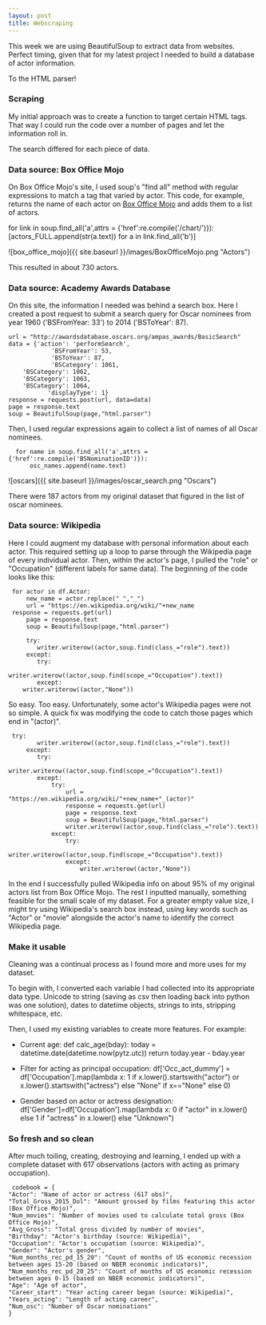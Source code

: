 ```yaml
---
layout: post
title: Webscraping
---
```


This week we are using BeautifulSoup to extract data from websites. Perfect timing, given that for my latest project I needed to build a database of actor information.

To the HTML parser!

### Scraping

My initial approach was to create a function to target certain HTML tags. That way I could run the code over a number of pages and let the information roll in.

The search differed for each piece of data.

### Data source: Box Office Mojo

On Box Office Mojo's site, I used soup's "find all" method with regular expressions to match a tag that varied by actor. This code, for example, returns the name of each actor on <a href="http://www.boxofficemojo.com/people/?view=Actor&sort=sumgross&adjust_yr=2015&p=.htm" target="_blank">Box Office Mojo</a> and adds them to a list of actors.

   for link in soup.find_all('a',attrs = {'href':re.compile('/chart/')}):
        [actors_FULL.append(str(a.text)) for a in link.find_all('b')]


![box_office_mojo]({{ site.baseurl }}/images/BoxOfficeMojo.png "Actors")

This resulted in about 730 actors.

### Data source: Academy Awards Database

On this site, the information I needed was behind a search box. Here I created a post request to submit a search query for Oscar nominees from year 1960 ('BSFromYear: 33') to 2014 ('BSToYear': 87).

    url = "http://awardsdatabase.oscars.org/ampas_awards/BasicSearch"
    data = {'action': 'performSearch',
                'BSFromYear': 53,
                'BSToYear': 87,
                'BSCategory': 1061,
		'BSCategory': 1062,
		'BSCategory': 1063,
		'BSCategory': 1064,
               'displayType': 1}
    response = requests.post(url, data=data)
    page = response.text
    soup = BeautifulSoup(page,"html.parser")

Then, I used regular expressions again to collect a list of names of all Oscar nominees. 

      for name in soup.find_all('a',attrs = {'href':re.compile('BSNominationID')}):
      	  osc_names.append(name.text)

![oscars]({{ site.baseurl }}/images/oscar_search.png "Oscars")

There were 187 actors from my original dataset that figured in the list of oscar nominees.

### Data source: Wikipedia

Here I could augment my database with personal information about each actor. This required setting up a loop to parse through the Wikipedia page of every individual actor. Then, within the actor's page, I pulled the "role" or "Occupation" (different labels for same data). The beginning of the code looks like this:

     for actor in df.Actor:
         new_name = actor.replace(" ","_")
         url = "https://en.wikipedia.org/wiki/"+new_name
	 response = requests.get(url)
         page = response.text
         soup = BeautifulSoup(page,"html.parser")

       	 try:
            writer.writerow((actor,soup.find(class_="role").text))
         except:
            try:
                writer.writerow((actor,soup.find(scope_="Occupation").text))
            except:
		writer.writerow((actor,"None"))

So easy. Too easy. Unfortunately, some actor's Wikipedia pages were not so simple. A quick fix was modifying the code to catch those pages which end in "(actor)".

   	 try:
            writer.writerow((actor,soup.find(class_="role").text))
         except:
            try:
                writer.writerow((actor,soup.find(scope_="Occupation").text))
            except:
                try: 
                    url = "https://en.wikipedia.org/wiki/"+new_name+"_(actor)"
                    response = requests.get(url)
                    page = response.text
                    soup = BeautifulSoup(page,"html.parser")
                    writer.writerow((actor,soup.find(class_="role").text))
                except:
                    try:
                        writer.writerow((actor,soup.find(scope_="Occupation").text))
                    except:
                        writer.writerow((actor,"None"))

In the end I successfully pulled Wikipedia info on about 95% of my original actors list from Box Office Mojo. The rest I inputted manually, something feasible for the small scale of my dataset. For a greater empty value size, I might try using Wikipedia's search box instead, using key words such as "Actor" or "movie" alongside the actor's name to identify the correct Wikipedia page.

### Make it usable

Cleaning was a continual process as I found more and more uses for my dataset.

To begin with, I converted each variable I had collected into its appropriate data type. Unicode to string (saving as csv then loading back into python was one solution), dates to datetime objects, strings to ints, stripping whitespace, etc.

Then, I used my existing variables to create more features. For example:

* Current age:
  	  def calc_age(bday):
	      today = datetime.date(datetime.now(pytz.utc))
	      return today.year - bday.year

* Filter for acting as principal occupation:
  	 df['Occ_act_dummy'] = df['Occupation'].map(lambda x: 1 if x.lower().startswith("actor") or x.lower().startswith("actress") else "None" if x=="None" else 0)

* Gender based on actor or actress designation:
  	 df['Gender']=df['Occupation'].map(lambda x: 0 if "actor" in x.lower() else 1 if "actress" in x.lower() else "Unknown")

### So fresh and so clean

After much toiling, creating, destroying and learning, I ended up with a complete dataset with 617 observations (actors with acting as primary occupation).

     codebook = {
    "Actor": "Name of actor or actress (617 obs)",
    "Total_Gross_2015_Dol": "Amount grossed by films featuring this actor (Box Office Mojo)",
    "Num_movies": "Number of movies used to calculate total gross (Box Office Mojo)",
    "Avg_Gross": "Total gross divided by number of movies",
    "Birthday": "Actor's birthday (source: Wikipedia)",
    "Occupation": "Actor's occupation (source: Wikipedia)",
    "Gender": "Actor's gender",    
    "Num_months_rec_pd_15_20": "Count of months of US economic recession between ages 15-20 (based on NBER economic indicators)",
    "Num_months_rec_pd_20_25": "Count of months of US economic recession between ages 0-15 (based on NBER economic indicators)",
    "Age": "Age of actor",
    "Career_start": "Year acting career began (source: Wikipedia)",
    "Years_acting": "Length of acting career",
    "Num_osc": "Number of Oscar nominations"
    }